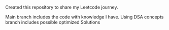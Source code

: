 Created this repository to share my Leetcode journey.

Main branch includes the code with knowledge I have.
Using DSA concepts branch includes possible optimized Solutions
